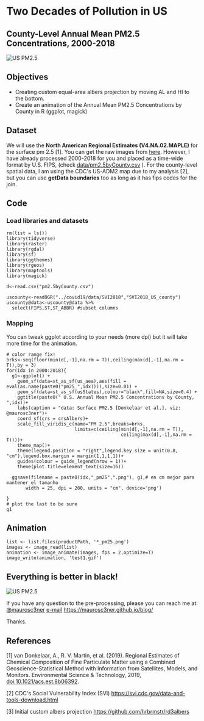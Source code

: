 # Two Decades of Pollution in US 

## County-Level Annual Mean PM2.5 Concentrations, 2000-2018

![US PM2.5 ](test1.gif)


## Objectives

+ Creating custom equal-area albers projection by moving AL and HI to the bottom.
+ Create an animation of the Annual Mean PM2.5 Concentrations by County in R (ggplot, magick)

## Dataset

We will use the **North American Regional Estimates (V4.NA.02.MAPLE)** for the surface pm 2.5 [1]. You can get the raw images from [here](http://fizz.phys.dal.ca/~atmos/martin/?page_id=140).  However, I have already processed 2000-2018 for you and placed as a time-wide format by U.S. FIPS,  (check [data/pm2.5byCounty.csv](https://github.com/maurosc3ner/uspm25_2000_2018/blob/master/data/pm2.5byCounty.csv) ). For the county-level spatial data, I am using the CDC's US-ADM2 map due to my analysis [2], but you can use **getData boundaries** too as long as it has fips codes for the join.

## Code 

### Load libraries and datasets
```
rm(list = ls())
library(tidyverse)
library(raster)
library(rgdal)
library(sf)
library(ggthemes)
library(rgeos)
library(maptools)
library(magick)

d<-read.csv("pm2.5byCounty.csv")   

uscounty<-readOGR("../covid19/data/SVI2018","SVI2018_US_county")
uscounty@data<-uscounty@data %>%
  select(FIPS,ST,ST_ABBR) #subset columns
```

### Mapping

You can tweak ggplot according to your needs (more dpi) but it will take more time for the animation.

```
# color range fix!
brks<-seq(floor(min(d[,-1],na.rm = T)),ceiling(max(d[,-1],na.rm = T)),by = 3)
for(idx in 2000:2018){
  g1<-ggplot() +
    geom_sf(data=st_as_sf(us_aea),aes(fill = eval(as.name(paste0("pm25_",idx)))),size=0.01) +
    geom_sf(data=st_as_sf(usStates),colour="black",fill=NA,size=0.4) +
    ggtitle(paste0(" U.S. Annual Mean PM2.5 Concentrations by County, ",idx))+
    labs(caption = "data: Surface PM2.5 [Donkelaar et al.], viz: @maurosc3ner")+
    coord_sf(crs = crsAlbers)+
    scale_fill_viridis_c(name="PM 2.5",breaks=brks,
                         limits=c(ceiling(min(d[,-1],na.rm = T)), 
                                          ceiling(max(d[,-1],na.rm = T))))+
    theme_map()+
    theme(legend.position = "right",legend.key.size = unit(0.8, "cm"),legend.box.margin = margin(1,1,1,1))+
    guides(colour = guide_legend(nrow = 1))+
    theme(plot.title=element_text(size=16))
  
  ggsave(filename = paste0(idx,"_pm25",".png"), g1,# en cm mejor para mantener el tamanho
       width = 25, dpi = 200, units = "cm", device='png')

}
# plot the last to be sure
g1
```

## Animation

```
list <- list.files(productPath, '*_pm25.png')
images <- image_read(list)
animation <- image_animate(images, fps = 2,optimize=T)
image_write(animation, 'test1.gif')
```

## Everything is better in black!

![US PM2.5 ](testCividis.gif)


If you have any question to the pre-processing, please you can reach me at:
[@maurosc3ner](https://twitter.com/maurosc3ner)
[e-mail](correaem@mail.uc.edu)
https://maurosc3ner.github.io/blog/

Thanks.

## References

[1] van Donkelaar, A., R. V. Martin, et al. (2019). Regional Estimates of Chemical Composition of Fine Particulate Matter using a Combined Geoscience-Statistical Method with Information from Satellites, Models, and Monitors. Environmental Science & Technology, 2019, [doi:10.1021/acs.est.8b06392](https://doi.org/10.1021/acs.est.8b06392).

[2] CDC's Social Vulnerability Index (SVI) https://svi.cdc.gov/data-and-tools-download.html

[3] Initial custom albers projection https://github.com/hrbrmstr/rd3albers

